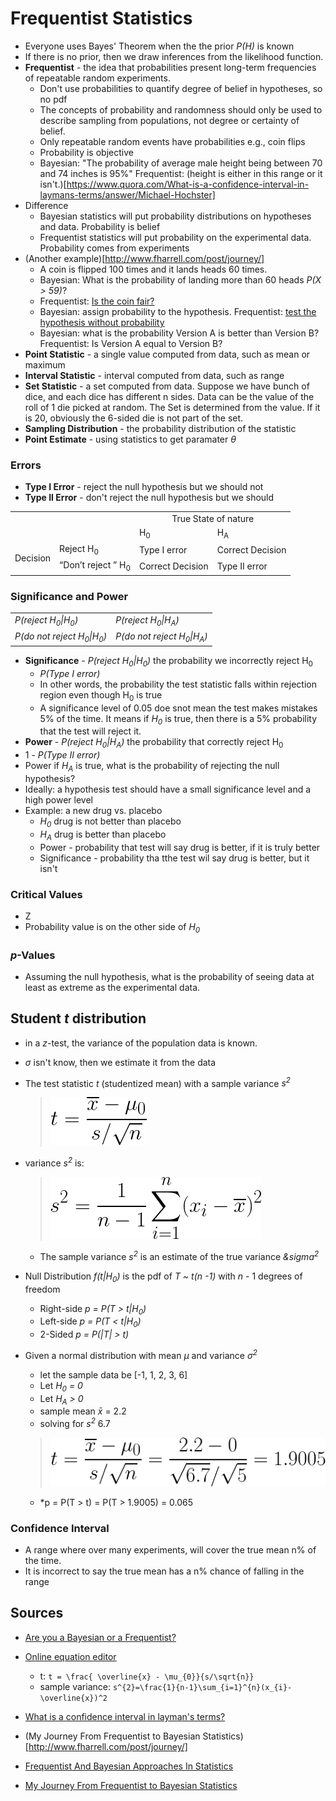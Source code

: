 # Frequentist Statistics

* Everyone uses Bayes' Theorem when the the prior *P(H)* is known
* If there is no prior, then we draw inferences from the likelihood function.
* **Frequentist** - the idea that probabilities present long-term frequencies of repeatable random experiments.
  * Don't use probabilities to quantify degree of belief in hypotheses, so no pdf
  * The concepts of probability and randomness should only be used to describe sampling from populations, not degree or certainty of belief.
  * Only repeatable random events have probabilities e.g., coin flips
  * Probability is objective
  * Bayesian: "The probability of average male height being between 70 and 74 inches is 95%" Frequentist: (height is either in this range or it isn't.)[https://www.quora.com/What-is-a-confidence-interval-in-laymans-terms/answer/Michael-Hochster]
* Difference
  * Bayesian statistics will put probability distributions on hypotheses and data. Probability is belief
  * Frequentist statistics will put probability on the experimental data. Probability comes from experiments
* (Another example)[http://www.fharrell.com/post/journey/]
  * A coin is flipped 100 times and it lands heads 60 times.
  * Bayesian: What is the probability of landing more than 60 heads *P(X > 59)*?
  * Frequentist: [Is the coin fair?](http://www.fharrell.com/post/journey/)
  * Bayesian: assign probability to the hypothesis. Frequentist: [test the hypothesis without probability](https://conversionxl.com/blog/bayesian-frequentist-ab-testing/)
  * Bayesian: what is the probability Version A is better than Version B? Frequentist: Is Version A equal to Version B?
* **Point Statistic** - a single value computed from data, such as mean or maximum
* **Interval Statistic** - interval computed from data, such as range
* **Set Statistic** - a set computed from data. Suppose we have bunch of dice, and each dice has different n sides. Data can be the value of the roll of 1 die picked at random. The Set is determined from the value. If it is 20, obviously the 6-sided die is not part of the set.
* **Sampling Distribution** - the probability distribution of the statistic
* **Point Estimate** - using statistics to get paramater *&theta;*

### Errors

* **Type I Error** - reject the null hypothesis but we should not
* **Type II Error** - don't reject the null hypothesis but we should

<table>
  <tr>
    <td colspan='2' rowspan='2'></td>
    <td colspan='2' align='center'>True State of nature</td>
  </tr>
  <tr>
    <td>H<sub>0</sub></td>
    <td>H<sub>A</sub></td>
  </tr>
  <tr>
    <td rowspan='2'>Decision</td>
    <td>Reject H<sub>0</sub></td>
    <td>Type I error</td>
    <td>Correct Decision</td>
  </tr>
  <tr>
    <td>&ldquo;Don&rsquo;t reject &rdquo; H<sub>0</sub></td>
    <td>Correct Decision</td>
    <td>Type II error</td>
  </tr>
</table>

### Significance and Power

<table>
  <tr>
    <td><em>P(reject H<sub>0</sub>|H<sub>0</sub>)<em></td>
    <td><em>P(reject H<sub>0</sub>|H<sub>A</sub>)<em></td>
  </tr>
  <tr>
    <td><em>P(do not reject H<sub>0</sub>|H<sub>0</sub>)<em></td>
    <td><em>P(do not reject H<sub>0</sub>|H<sub>A</sub>)<em></td>
  </tr>
</table>

* **Significance** - *P(reject H<sub>0</sub>|H<sub>0</sub>)* the probability we incorrectly reject H<sub>0</sub>
  * *P(Type I error)*
  * In other words, the probability the test statistic falls within rejection region even though H<sub>0</sub> is true
  * A significance level of 0.05 doe snot mean the test makes mistakes 5% of the time. It means if *H<sub>0</sub>* is true, then there is a 5% probability that the test will reject it.
* **Power** - *P(reject H<sub>0</sub>|H<sub>A</sub>)* the probability that correctly reject H<sub>0</sub>
 * 1 - *P(Type II error)*
 * Power if *H<sub>A</sub>* is true, what is the probability of rejecting the null hypothesis?
* Ideally: a hypothesis test should have a small significance level and a high power level
* Example: a new drug vs. placebo
  * *H<sub>0</sub>* drug is not better than placebo
  * *H<sub>A</sub>* drug is better than placebo
  * Power - probability that test will say drug is better, if it is truly better
  * Significance - probability tha tthe test wil say drug is better, but it isn't

### Critical Values

* Z
* Probability value is on the other side of *H<sub>0</sub>*

### *p*-Values

* Assuming the null hypothesis, what is the probability of seeing data at least as extreme as the experimental data.

## Student *t* distribution

* in a *z*-test, the variance of the population data is known.
* *&sigma;* isn't know, then we estimate it from the data

* The test statistic *t* (studentized mean) with a sample variance *s<sup>2</sup>*
  > ![t](./img/36d04a3e-462f-4629-8629-65d9a3acc276.png)
* variance *s<sup>2</sup>* is:
  > ![sample variance](./img/3d1c5ddb-cd37-41d8-a84a-3f3a32198636.png)
  * The sample variance *s<sup>2</sup>* is an estimate of the true variance *&sigma<sup>2</sup>*
* Null Distribution *f(t|H<sub>0</sub>)* is the pdf of *T ~ t(n -1)* with *n* - 1 degrees of freedom
  * Right-side *p = P(T > t|H<sub>0</sub>)*
  * Left-side *p = P(T < t|H<sub>0</sub>)*
  * 2-Sided *p = P(|T| > t)*
* Given a normal distribution with mean *&mu;* and variance *&sigma;<sup>2</sup>*
  * let the sample data be [-1, 1, 2, 3, 6]
  * Let *H<sub>0</sub> = 0*
  * Let *H<sub>A</sub> > 0*
  * sample mean *x&#x0304;* = 2.2
  * solving for *s<sup>2</sup>*  6.7
  > ![t example](./img/bd2c1b0f-c96a-4cb4-b0d5-504b6347b41a.png)
  * *p = P(T > t) = P(T > 1.9005) = 0.065


### Confidence Interval

* A range where over many experiments, will cover the true mean n% of the time.
* It is incorrect to say the true mean has a n% chance of falling in the range

## Sources
  * [Are you a Bayesian or a Frequentist?](https://www.behind-the-enemy-lines.com/2008/01/are-you-bayesian-or-frequentist-or.html)

* [Online equation editor](http://www.sciweavers.org/free-online-latex-equation-editor)
  * t: `t = \frac{ \overline{x} - \mu_{0}}{s/\sqrt{n}}`
  * sample variance: `s^{2}=\frac{1}{n-1}\sum_{i=1}^{n}(x_{i}-\overline{x})^2`
* [What is a confidence interval in layman's terms?](https://www.quora.com/What-is-a-confidence-interval-in-laymans-terms/answer/Michael-Hochster)
* (My Journey From Frequentist to Bayesian Statistics)[http://www.fharrell.com/post/journey/]
* [Frequentist And Bayesian Approaches In Statistics](https://www.probabilisticworld.com/frequentist-bayesian-approaches-inferential-statistics/)
* [My Journey From Frequentist to Bayesian Statistics](http://www.fharrell.com/post/journey/)

